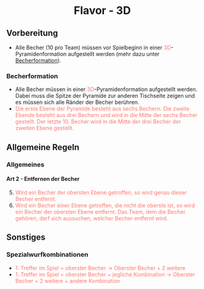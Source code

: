 <h1 align=center>Flavor - 3D</h1>

## Vorbereitung

- Alle Becher (10 pro Team) müssen vor Spielbeginn in einer <span style="color:rgb(253, 119, 110)">3D</span>-Pyramidenformation aufgestellt werden (mehr dazu unter [Becherformation](regelwerk?id=becherformation)).

### Becherformation

- Alle Becher müssen in einer <span style="color:rgb(253, 119, 110)">3D</span>-Pyramidenformation aufgestellt werden. Dabei muss die Spitze der Pyramide zur anderen Tischseite zeigen und es müssen sich alle Ränder der Becher berühren.
- <span style="color:rgb(253, 119, 110)">Die erste Ebene der Pyramide besteht aus sechs Bechern. Die zweite Ebende besteht aus drei Bechern und wird in die Mitte der sechs Becher gestellt. Der letzte 10. Becher wird in die Mitte der drei Becher der zweiten Ebene gestellt.</span>

## Allgemeine Regeln

### Allgemeines

#### Art 2 - Entfernen der Becher

5. <span style="color:rgb(253, 119, 110)">Wird ein Becher der obersten Ebene getroffen, so wird genau dieser Becher entfernt.</span>
6. <span style="color:rgb(253, 119, 110)">Wird ein Becher einer Ebene getroffen, die nicht die oberste ist, so wird ein Becher der obersten Ebene entfernt. Das Team, dem die Becher gehören, darf sich aussuchen, welcher Becher entfernt wird.</span>

## Sonstiges
### Spezialwurfkombinationen

- <span style="color:rgb(253, 119, 110)">1. Treffer im Spiel = oberster Becher &rarr; Oberster Becher + 2 weitere</span>
- <span style="color:rgb(253, 119, 110)">1. Treffer im Spiel = oberster Becher + jegliche Kombination &rarr; Oberster Becher + 2 weitere + andere Kombination</span>
